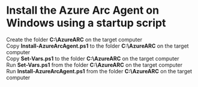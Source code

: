 # Install the Azure Arc Agent on Windows using a startup script
Create the folder **C:\AzureARC** on the target computer<br/>
Copy **Install-AzureArcAgent.ps1** to the folder **C:\AzureARC** on the target computer<br/>
Copy **Set-Vars.ps1** to the folder **C:\AzureARC** on the target computer<br/>
Run **Set-Vars.ps1** from the folder **C:\AzureARC** on the target computer<br/>
Run **Install-AzureArcAgent.ps1** from the folder **C:\AzureARC** on the target computer<br/>